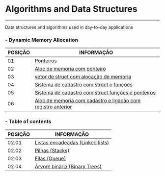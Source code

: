 # Algorithms and Data Structures 
---------------------------------------------------------------------------------------------------------------

 Data structures and algorithms used in day-to-day applications



###  - Dynamic Memory Allocation

POSIÇÃO   | INFORMAÇÃO
--------- | --------
01        | <a href="https://github.com/ddenerson/C.estrutura-de-dados/blob/master/01.01_Aloca%C3%A7%C3%A3o%20Din%C3%A2mica%20de%20Mem%C3%B3ria/01_ponteiro.c">Ponteiros<a/>
02        | <a href="https://github.com/ddenerson/C.estrutura-de-dados/blob/master/01.01_Aloca%C3%A7%C3%A3o%20Din%C3%A2mica%20de%20Mem%C3%B3ria/02_inversao.c">Aloc de memoria com ponteiro<a/>
03        | <a href="https://github.com/ddenerson/C.estrutura-de-dados/blob/master/01.01_Aloca%C3%A7%C3%A3o%20Din%C3%A2mica%20de%20Mem%C3%B3ria/03_cadastro.c">vetor de struct com alocação de memoria<a/>
04        | <a href="https://github.com/ddenerson/C.estrutura-de-dados/blob/master/01.01_Aloca%C3%A7%C3%A3o%20Din%C3%A2mica%20de%20Mem%C3%B3ria/04_cad_struct.c">Sistema de cadastro com struct e funções<a/>
05        | <a href="https://github.com/ddenerson/C.estrutura-de-dados/blob/master/01.01_Aloca%C3%A7%C3%A3o%20Din%C3%A2mica%20de%20Mem%C3%B3ria/05_struct_II.c">Sistema de cadastro com struct funções e ponteiros<a/>
06        |<a href="https://github.com/ddenerson/C.estrutura-de-dados/tree/master/01.01_Aloca%C3%A7%C3%A3o%20Din%C3%A2mica%20de%20Mem%C3%B3ria/06_Aloca%C3%A7%C3%A3o%20de%20mem%C3%B3ria">Aloc de memoria com cadastro e ligação com registro anterior<a/>


###  - Table of contents


POSIÇÃO  | INFORMAÇÃO
-------- | ---------- 
02.01    | <a href="https://github.com/ddenerson/C.estrutura-de-dados/tree/master/%0A02.01_Listas%20">Listas encadeadas (Linked lists)<a/>
02.02    | <a href="https://github.com/ddenerson/C.estrutura-de-dados/tree/master/02.02_Pilhas">Pilhas (Stacks)<a/>
02.03    | <a href="https://github.com/ddenerson/C.estrutura-de-dados/tree/master/02.03_Filas">Filas (Queue)<a/>
02.04    | <a href="https://github.com/ddenerson/estrutura-de-dados-em.C/tree/master/02.04_%C3%81rvore%20binario"> Árvore binária (Binary Trees)<a/>



